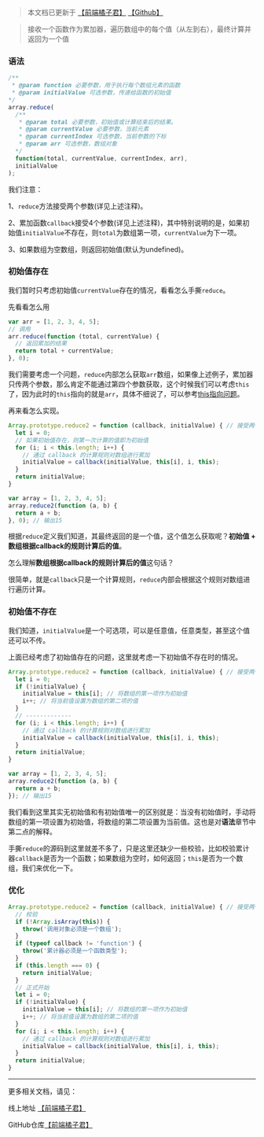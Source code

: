 > 本文档已更新于 [【前端橘子君】](http://xiaoysosheng.top/#/interview/手写reduce) [【Github】](https://github.com/xiaoyaosheng-yu/library/blob/master/interview/手写reduce.md)

> 接收一个函数作为累加器，遍历数组中的每个值（从左到右），最终计算并返回为一个值

### 语法
```javascript
/**
 * @param function 必要参数，用于执行每个数组元素的函数
 * @param initialValue 可选参数，传递给函数的初始值
*/
array.reduce(
  /**
   * @param total 必要参数，初始值或计算结束后的结果。
   * @param currentValue 必要参数，当前元素
   * @param currentIndex 可选参数，当前参数的下标
   * @param arr 可选参数，数组对象
  */
  function(total, currentValue, currentIndex, arr),
  initialValue
);
```

我们注意：

1、`reduce`方法接受两个参数(详见上述注释)。

2、累加函数`callback`接受4个参数(详见上述注释)，其中特别说明的是，如果初始值`initialValue`不存在，则`total`为数组第一项，`currentValue`为下一项。

3、如果数组为空数组，则返回初始值(默认为undefined)。

### 初始值存在

我们暂时只考虑初始值`currentValue`存在的情况，看看怎么手撕`reduce`。

先看看怎么用
```javascript
var arr = [1, 2, 3, 4, 5];
// 调用
arr.reduce(function (total, currentValue) {
  // 返回累加的结果
  return total + currentValue;
}, 0);
```

我们需要考虑一个问题，`reduce`内部怎么获取`arr`数组，如果像上述例子，累加器只传两个参数，那么肯定不能通过第四个参数获取，这个时候我们可以考虑`this`了，因为此时的`this`指向的就是`arr`，具体不细说了，可以参考[this指向问题](http://xiaoysosheng.top/#/javascript/this指向问题)。

再来看怎么实现。
```javascript
Array.prototype.reduce2 = function (callback, initialValue) { // 接受两个参数，累加器和初始值
  let i = 0;
  // 如果初始值存在，则第一次计算的值即为初始值
  for (i; i < this.length; i++) {
    // 通过 callback 的计算规则对数组进行累加
    initialValue = callback(initialValue, this[i], i, this);
  }
  return initialValue;
}

var array = [1, 2, 3, 4, 5];
array.reduce2(function (a, b) {
  return a + b;
}, 0); // 输出15
```

根据`reduce`定义我们知道，其最终返回的是一个值，这个值怎么获取呢？**初始值 + 数组根据callback的规则计算后的值**。

怎么理解**数组根据callback的规则计算后的值**这句话？

很简单，就是`callback`只是一个计算规则，`reduce`内部会根据这个规则对数组进行遍历计算。

### 初始值不存在
我们知道，`initialValue`是一个可选项，可以是任意值，任意类型，甚至这个值还可以不传。

上面已经考虑了初始值存在的问题，这里就考虑一下初始值不存在时的情况。

```javascript
Array.prototype.reduce2 = function (callback, initialValue) { // 接受两个参数，累加器和初始值
  let i = 0;
  if (!initialValue) {
    initialValue = this[i]; // 将数组的第一项作为初始值
    i++; // 将当前值设置为数组的第二项的值
  }
  // -------------
  for (i; i < this.length; i++) {
    // 通过 callback 的计算规则对数组进行累加
    initialValue = callback(initialValue, this[i], i, this);
  }
  return initialValue;
}

var array = [1, 2, 3, 4, 5];
array.reduce2(function (a, b) {
  return a + b;
}); // 输出15
```

我们看到这里其实无初始值和有初始值唯一的区别就是：当没有初始值时，手动将数组的第一项设置为初始值，将数组的第二项设置为当前值。这也是对**语法**章节中第二点的解释。

手撕`reduce`的源码到这里就差不多了，只是这里还缺少一些校验，比如校验累计器`callback`是否为一个函数；如果数组为空时，如何返回；`this`是否为一个数组，我们来优化一下。

### 优化
```javascript
Array.prototype.reduce2 = function (callback, initialValue) { // 接受两个参数，累加器和初始值
  // 校验
  if (!Array.isArray(this)) {
    throw('调用对象必须是一个数组');
  }
  if (typeof callback != 'function') {
    throw('累计器必须是一个函数类型');
  }
  if (this.length === 0) {
    return initialValue;
  }
  // 正式开始
  let i = 0;
  if (!initialValue) {
    initialValue = this[i]; // 将数组的第一项作为初始值
    i++; // 将当前值设置为数组的第二项的值
  }
  for (i; i < this.length; i++) {
    // 通过 callback 的计算规则对数组进行累加
    initialValue = callback(initialValue, this[i], i, this);
  }
  return initialValue;
}
```

-------

更多相关文档，请见：

线上地址 [【前端橘子君】](http://xiaoysosheng.top)

GitHub仓库[【前端橘子君】](https://github.com/xiaoyaosheng-yu/library)
